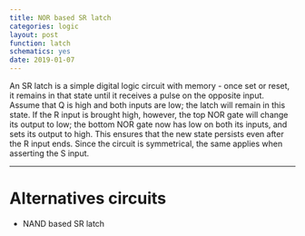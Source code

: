 ```yaml
---
title: NOR based SR latch
categories: logic
layout: post
function: latch
schematics: yes
date: 2019-01-07
---
```


An SR latch is a simple digital logic circuit with memory - once set or reset, it remains in that state until it receives a pulse on the opposite input.
Assume that Q is high and both inputs are low; the latch will remain in this state. If the R input is brought high, however, the top NOR gate will change its output to low; the bottom NOR gate now has low on both its inputs, and sets its output to high. This ensures that the new state persists even after the R input ends. Since the circuit is symmetrical, the same applies when asserting the S input.

---

# Alternatives circuits

* NAND based SR latch
